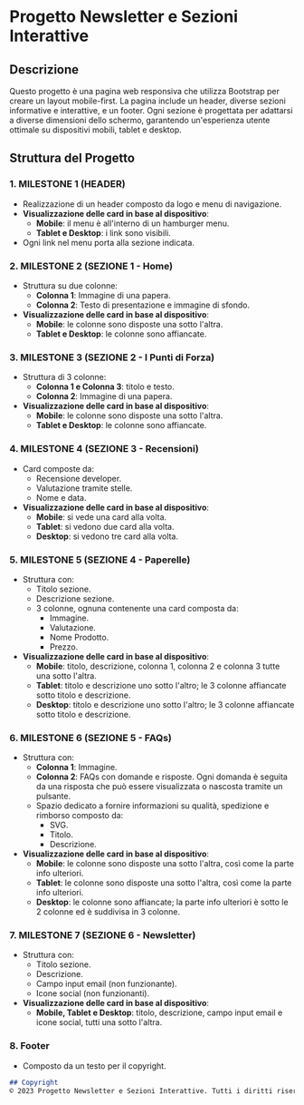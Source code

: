 # Progetto Newsletter e Sezioni Interattive

## Descrizione

Questo progetto è una pagina web responsiva che utilizza Bootstrap per creare un layout mobile-first. La pagina include un header, diverse sezioni informative e interattive, e un footer. Ogni sezione è progettata per adattarsi a diverse dimensioni dello schermo, garantendo un'esperienza utente ottimale su dispositivi mobili, tablet e desktop.

## Struttura del Progetto

### 1. MILESTONE 1 (HEADER)
- Realizzazione di un header composto da logo e menu di navigazione.
- **Visualizzazione delle card in base al dispositivo**:
  - **Mobile**: il menu è all'interno di un hamburger menu.
  - **Tablet e Desktop**: i link sono visibili.
- Ogni link nel menu porta alla sezione indicata.

### 2. MILESTONE 2 (SEZIONE 1 - Home)
- Struttura su due colonne:
  - **Colonna 1**: Immagine di una papera.
  - **Colonna 2**: Testo di presentazione e immagine di sfondo.
- **Visualizzazione delle card in base al dispositivo**:
  - **Mobile**: le colonne sono disposte una sotto l'altra.
  - **Tablet e Desktop**: le colonne sono affiancate.

### 3. MILESTONE 3 (SEZIONE 2 - I Punti di Forza)
- Struttura di 3 colonne:
  - **Colonna 1 e Colonna 3**: titolo e testo.
  - **Colonna 2**: Immagine di una papera.
- **Visualizzazione delle card in base al dispositivo**:
  - **Mobile**: le colonne sono disposte una sotto l'altra.
  - **Tablet e Desktop**: le colonne sono affiancate.

### 4. MILESTONE 4 (SEZIONE 3 - Recensioni)
- Card composte da:
  - Recensione developer.
  - Valutazione tramite stelle.
  - Nome e data.
- **Visualizzazione delle card in base al dispositivo**:
  - **Mobile**: si vede una card alla volta.
  - **Tablet**: si vedono due card alla volta.
  - **Desktop**: si vedono tre card alla volta.

### 5. MILESTONE 5 (SEZIONE 4 - Paperelle)
- Struttura con:
  - Titolo sezione.
  - Descrizione sezione.
  - 3 colonne, ognuna contenente una card composta da:
    - Immagine.
    - Valutazione.
    - Nome Prodotto.
    - Prezzo.
- **Visualizzazione delle card in base al dispositivo**:
  - **Mobile**: titolo, descrizione, colonna 1, colonna 2 e colonna 3 tutte una sotto l'altra.
  - **Tablet**: titolo e descrizione uno sotto l'altro; le 3 colonne affiancate sotto titolo e descrizione.
  - **Desktop**: titolo e descrizione uno sotto l'altro; le 3 colonne affiancate sotto titolo e descrizione.

### 6. MILESTONE 6 (SEZIONE 5 - FAQs)
- Struttura con:
  - **Colonna 1**: Immagine.
  - **Colonna 2**: FAQs con domande e risposte. Ogni domanda è seguita da una risposta che può essere visualizzata o nascosta tramite un pulsante.
  - Spazio dedicato a fornire informazioni su qualità, spedizione e rimborso composto da:
    - SVG.
    - Titolo.
    - Descrizione.
- **Visualizzazione delle card in base al dispositivo**:
  - **Mobile**: le colonne sono disposte una sotto l'altra, così come la parte info ulteriori.
  - **Tablet**: le colonne sono disposte una sotto l'altra, così come la parte info ulteriori.
  - **Desktop**: le colonne sono affiancate; la parte info ulteriori è sotto le 2 colonne ed è suddivisa in 3 colonne.

### 7. MILESTONE 7 (SEZIONE 6 - Newsletter)
- Struttura con:
  - Titolo sezione.
  - Descrizione.
  - Campo input email (non funzionante).
  - Icone social (non funzionanti).
- **Visualizzazione delle card in base al dispositivo**:
  - **Mobile, Tablet e Desktop**: titolo, descrizione, campo input email e icone social, tutti una sotto l'altra.

### 8. Footer
- Composto da un testo per il copyright. 

```markdown
## Copyright
© 2023 Progetto Newsletter e Sezioni Interattive. Tutti i diritti riservati.